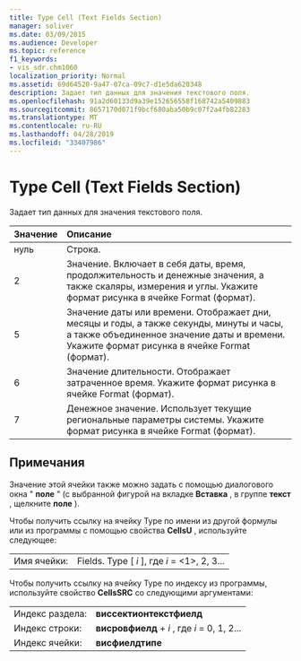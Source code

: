 ```yaml
---
title: Type Cell (Text Fields Section)
manager: soliver
ms.date: 03/09/2015
ms.audience: Developer
ms.topic: reference
f1_keywords:
- vis_sdr.chm1060
localization_priority: Normal
ms.assetid: 69d64520-9a47-07ca-09c7-d1e5da620348
description: Задает тип данных для значения текстового поля.
ms.openlocfilehash: 91a2d60133d9a39e152656558f168742a5409883
ms.sourcegitcommit: 8657170d071f9bcf680aba50b9c07f2a4fb82283
ms.translationtype: MT
ms.contentlocale: ru-RU
ms.lasthandoff: 04/28/2019
ms.locfileid: "33407986"
---
```

# <a name="type-cell-text-fields-section"></a>Type Cell (Text Fields Section)

Задает тип данных для значения текстового поля.
  
|**Значение**|**Описание**|
|:-----|:-----|
|нуль  <br/> |Строка.  <br/> |
|2  <br/> |Значение. Включает в себя даты, время, продолжительность и денежные значения, а также скаляры, измерения и углы. Укажите формат рисунка в ячейке Format (формат).  <br/> |
|5   <br/> |Значение даты или времени. Отображает дни, месяцы и годы, а также секунды, минуты и часы, а также объединенное значение даты и времени. Укажите формат рисунка в ячейке Format (формат).  <br/> |
|6   <br/> |Значение длительности. Отображает затраченное время. Укажите формат рисунка в ячейке Format (формат).  <br/> |
|7   <br/> |Денежное значение. Использует текущие региональные параметры системы. Укажите формат рисунка в ячейке Format (формат).  <br/> |
   
## <a name="remarks"></a>Примечания

Значение этой ячейки также можно задать с помощью диалогового окна " **поле** " (с выбранной фигурой на вкладке **Вставка** , в группе **текст** , щелкните **поле** ). 
  
Чтобы получить ссылку на ячейку Type по имени из другой формулы или из программы с помощью свойства **CellsU** , используйте следующее: 
  
|||
|:-----|:-----|
|Имя ячейки:  <br/> |Fields. Type [ *i* ], где *i* = <1>, 2, 3...  <br/> |
   
Чтобы получить ссылку на ячейку Type по индексу из программы, используйте свойство **CellsSRC** со следующими аргументами: 
  
|||
|:-----|:-----|
|Индекс раздела:  <br/> |**виссектионтекстфиелд** <br/> |
|Индекс строки:  <br/> |**висровфиелд** +  *i* , где *i* = 0, 1, 2...  <br/> |
|Индекс ячейки:  <br/> |**висфиелдтипе** <br/> |
   

